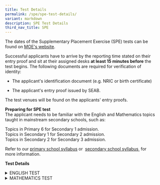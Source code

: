 ```yaml
---
title: Test Details
permalink: /spe/spe-test-details/
variant: markdown
description: SPE Test Details
third_nav_title: SPE
---
```

<p>The dates of the Supplementary Placement Exercise (SPE) tests can be found
on&nbsp;<a href="https://www.moe.gov.sg/returning-singaporeans/secondary/spe/test-details" rel="noopener noreferrer nofollow" target="_blank"><u>MOE's website</u></a>.</p>
<p>Successful applicants have to arrive by the reporting time stated on their
entry proof&nbsp;and sit at their assigned desks&nbsp;<strong>at least 15 minutes before</strong>&nbsp;the
test begins. The following documents are required for verification of identity:</p>
<ul data-tight="true" class="tight">
<li>
<p>The applicant's identification document (e.g. NRIC or birth certificate)</p>
</li>
<li>
<p>The applicant's entry proof issued by SEAB.</p>
</li>
</ul>
<p>The test venues will be found on the applicants' entry proofs.</p>
<p><strong>Preparing for SPE test</strong> 
<br>The applicant needs to be familiar with the English and Mathematics topics
taught in mainstream secondary schools, such as:</p>
<p>Topics in Primary 6 for Secondary 1 admission.
<br>Topics in Secondary 1 for Secondary 2 admission.
<br>Topics in Secondary 2 for Secondary 3 admission.</p>
<p>Refer to our&nbsp;<a href="https://www.moe.gov.sg/primary/curriculum/syllabus" rel="noopener noreferrer nofollow" target="_blank"><u>primary school syllabus</u></a>&nbsp;or&nbsp;
<a href="https://www.moe.gov.sg/secondary/courses/express/electives" rel="noopener noreferrer nofollow" target="_blank"><u>secondary school syllabus</u> 
</a>&nbsp;for more information.</p>
<p><strong>Test Details</strong>
</p>
<div data-type="detailGroup" class="isomer-accordion isomer-accordion-white">
<details class="isomer-details">
<summary>ENGLISH TEST</summary>
<div data-type="detailsContent" class="isomer-details-content">
<p>The English test comprises two parts. The applicant will be given 2 hours
and 10 minutes to complete it:
<br>
</p>
<h4><strong>Part 1: Writing</strong></h4>
<p>2 topics are set for Secondary 1, while 4 topics are set for Secondary
2 and Secondary 3.</p>
<p>The applicant has to choose 1 topic for composition writing. The word
limits for the different academic levels are as follows:</p>
<ul data-tight="true" class="tight">
<li>
<p>Secondary 1: 200 to 300 words</p>
</li>
<li>
<p>Secondary 2: 250 to 350 words</p>
</li>
<li>
<p>Secondary 3: 300 to 400 words</p>
</li>
</ul>
<h4><strong>Part 2: Comprehension and language use</strong></h4>
<ul data-tight="true" class="tight">
<li>
<p>Compulsory multiple-choice questions</p>
</li>
<li>
<p>Comprehension (based on 2 passages): 15 items</p>
</li>
<li>
<p>Comprehension cloze (based on 2 passages): 15 items</p>
</li>
<li>
<p>Vocabulary: 10 items</p>
</li>
<li>
<p>Grammar: 10 items</p>
</li>
</ul>
</div>
</details>
<details class="isomer-details">
<summary>MATHEMATICS TEST</summary>
<div data-type="detailsContent" class="isomer-details-content">
<h4><strong>Mathematics test</strong></h4>
<p>The Mathematics test comprises 2 parts. The applicant will be given 30
minutes to complete Part 1, and 1 hour and 45 minutes to complete Part
2. They will not be allowed to use a calculator.</p>
<h4><strong>Part 1</strong></h4>
<p>Multiple-choice questions: 34 items</p>
<table>
<tbody>
<tr>
<td style="text-align:left;background-color:#c2e7ff;" rowspan="1" colspan="1">
<p>The applicant will need a pencil to shade the answers on the <strong><a href="https://www.moe.gov.sg/-/media/files/others/sample-oas.ashx" rel="noopener noreferrer nofollow" target="_blank"><u>Optical Answer Sheet (OAS)</u></a></strong> provided.</p>
</td>
</tr>
</tbody>
</table>
<h4><strong>Part 2</strong></h4>
<ul data-tight="true" class="tight">
<li>
<p>Short-answer questions: 20 items</p>
</li>
<li>
<p>Open-ended questions: 10 to 15 items</p>
</li>
</ul>
<p>For both short-answer and open-ended questions, the applicant has to show
the method of solution clearly by writing their working steps in the spaces
provided in addition to providing the final answers.</p>
<p>Generally, open-ended questions require longer and more complex method
of solutions as compared to short-answer questions.</p>
</div>
</details>
</div>
<p></p>